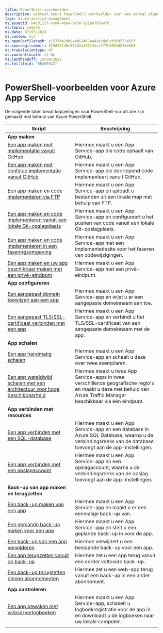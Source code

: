 ```yaml
---
title: PowerShell-voorbeelden
description: Gebruik Azure PowerShell-voorbeelden voor een aantal algemene App Service scenario's. Ontdek hoe u uw implementatie- of beheertaken voor App Service kunt automatiseren.
tags: azure-service-management
ms.assetid: b48d1137-8c04-46e0-b430-101e07d7e470
ms.topic: sample
ms.date: 07/07/2020
ms.custom: mvc
ms.openlocfilehash: a1577d42de9a4452467a448a0de5cd5f9575a55f
ms.sourcegitcommit: 829d951d5c90442a38012daaf77e86046018e5b9
ms.translationtype: HT
ms.contentlocale: nl-NL
ms.lasthandoff: 10/09/2020
ms.locfileid: "86169422"
---
```

# <a name="powershell-samples-for-azure-app-service"></a>PowerShell-voorbeelden voor Azure App Service

De volgende tabel bevat koppelingen naar PowerShell-scripts die zijn gemaakt met behulp van Azure PowerShell.

| Script | Beschrijving |
|-|-|
|**App maken**||
| [Een app maken met implementatie vanuit GitHub](./scripts/powershell-deploy-github.md?toc=%2fpowershell%2fmodule%2ftoc.json)| Hiermee maakt u een App Service-app die code ophaalt van GitHub. |
| [Een app maken met continue implementatie vanuit GitHub](./scripts/powershell-continuous-deployment-github.md?toc=%2fpowershell%2fmodule%2ftoc.json)| Hiermee maakt u een App Service-app die doorlopend code implementeert vanuit GitHub. |
| [Een app maken en code implementeren via FTP](./scripts/powershell-deploy-ftp.md?toc=%2fpowershell%2fmodule%2ftoc.json) | Hiermee maakt u een App Service-app en uploadt u bestanden uit een lokale map met behulp van FTP. |
| [Een app maken en code implementeren vanuit een lokale Git-opslagplaats](./scripts/powershell-deploy-local-git.md?toc=%2fpowershell%2fmodule%2ftoc.json) | Hiermee maakt u een App Service-app en configureert u het pushen van code vanuit een lokale Git-opslagplaats. |
| [Een app maken en code implementeren in een faseringsomgeving](./scripts/powershell-deploy-staging-environment.md?toc=%2fpowershell%2fmodule%2ftoc.json) | Hiermee maakt u een App Service-app met een implementatiesite voor het faseren van codewijzigingen. |
|  [Een app maken en uw app beschikbaar maken met een privé-eindpunt](./scripts/powershell-deploy-private-endpoint.md?toc=%2fpowershell%2fmodule%2ftoc.json) | Hiermee maakt u een App Service-app met een privé-eindpunt. |
|**App configureren**||
| [Een aangepast domein toewijzen aan een app](./scripts/powershell-configure-custom-domain.md?toc=%2fpowershell%2fmodule%2ftoc.json)| Hiermee maakt u een App Service-app en wijst u er een aangepaste domeinnaam aan toe. |
| [Een aangepast TLS/SSL-certificaat verbinden met een app](./scripts/powershell-configure-ssl-certificate.md?toc=%2fpowershell%2fmodule%2ftoc.json)| Hiermee maakt u een App Service-app en verbindt u het TLS/SSL-certificaat van een aangepaste domeinnaam met de app. |
|**App schalen**||
| [Een app handmatig schalen](./scripts/powershell-scale-manual.md?toc=%2fpowershell%2fmodule%2ftoc.json) | Hiermee maakt u een App Service-app en schaalt u deze over twee exemplaren. |
| [Een app wereldwijd schalen met een architectuur voor hoge beschikbaarheid](./scripts/powershell-scale-high-availability.md?toc=%2fpowershell%2fmodule%2ftoc.json) | Hiermee maakt u twee App Service-apps in twee verschillende geografische regio's en maakt u deze met behulp van Azure Traffic Manager beschikbaar via één eindpunt. |
|**App verbinden met resources**||
| [Een app verbinden met een SQL-database](./scripts/powershell-connect-to-sql.md?toc=%2fpowershell%2fmodule%2ftoc.json)| Hiermee maakt u een App Service-app en een database in Azure SQL Database, waarna u de verbindingsreeks van de database toevoegt aan de app-instellingen. |
| [Een app verbinden met een opslagaccount](./scripts/powershell-connect-to-storage.md?toc=%2fpowershell%2fmodule%2ftoc.json)| Hiermee maakt u een App Service-app en een opslagaccount, waarna u de verbindingsreeks van de opslag toevoegt aan de app-instellingen. |
|**Back-up van app maken en terugzetten**||
| [Een back-up maken van een app](./scripts/powershell-backup-onetime.md?toc=%2fpowershell%2fmodule%2ftoc.json) | Hiermee maakt u een App Service-app en maakt u er een eenmalige back-up van. |
| [Een geplande back-up maken voor een app](./scripts/powershell-backup-scheduled.md?toc=%2fpowershell%2fmodule%2ftoc.json) | Hiermee maakt u een App Service-app en stelt u een geplande back-up in voor de app. |
| [Een back-up van een app verwijderen](./scripts/powershell-backup-delete.md?toc=%2fpowershell%2fmodule%2ftoc.json) | Hiermee verwijdert u een bestaande back-up voor een app. |
| [Een app terugzetten vanuit de back-up](./scripts/powershell-backup-restore.md?toc=%2fpowershell%2fmodule%2ftoc.json) | Hiermee zet u een app terug vanuit een eerder voltooide back-up. |
| [Een back-up terugzetten binnen abonnementen](./scripts/powershell-backup-restore-diff-sub.md?toc=%2fpowershell%2fmodule%2ftoc.json) | Hiermee zet u een web-app terug vanuit een back-up in een ander abonnement. |
|**App controleren**||
| [Een app bewaken met webserverlogboeken](./scripts/powershell-monitor.md?toc=%2fpowershell%2fmodule%2ftoc.json) | Hiermee maakt u een App Service-app, schakelt u logboekregistratie voor de app in en downloadt u de logboeken naar uw lokale computer. |
| | |

